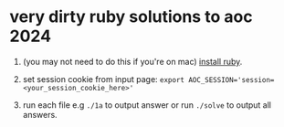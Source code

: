 # very dirty ruby solutions to aoc 2024

1. (you may not need to do this if you're on mac) [install ruby](https://github.com/rbenv/rbenv-installer).

2. set session cookie from input page: `export AOC_SESSION='session=<your_session_cookie_here>'`

3. run each file e.g `./1a` to output answer or run `./solve` to output all answers.

